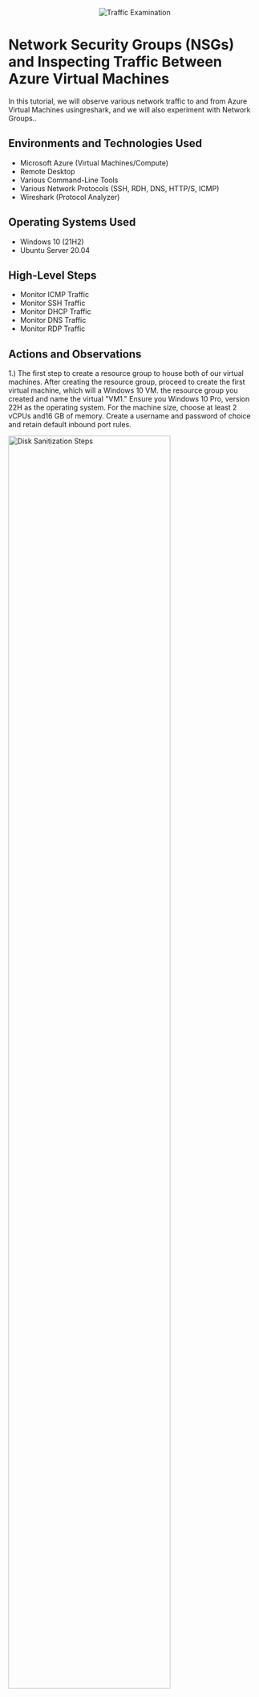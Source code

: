 <p align="center">
<img src="https://i.imgur.com/Ua7udoS.png" alt="Traffic Examination"/>
</p>

<h1>Network Security Groups (NSGs) and Inspecting Traffic Between Azure Virtual Machines</h1>
In this tutorial, we will observe various network traffic to and from Azure Virtual Machines usingreshark, and we will also experiment with Network Groups.. <br />


<h2>Environments and Technologies Used</h2>

- Microsoft Azure (Virtual Machines/Compute)
- Remote Desktop
- Various Command-Line Tools
- Various Network Protocols (SSH, RDH, DNS, HTTP/S, ICMP)
- Wireshark (Protocol Analyzer)

<h2>Operating Systems Used </h2>

- Windows 10 (21H2)
- Ubuntu Server 20.04

<h2>High-Level Steps</h2>

- Monitor ICMP Traffic
- Monitor SSH Traffic
- Monitor DHCP Traffic
- Monitor DNS Traffic
- Monitor RDP Traffic

<h2>Actions and Observations</h2>

 1.) The first step to create a resource group to house both of our virtual machines. After creating the resource group, proceed to create the first virtual machine, which will a Windows 10 VM. the resource group you created and name the virtual "VM1." Ensure you Windows 10 Pro, version 22H as the operating system. For the machine size, choose at least 2 vCPUs and16 GB of memory. Create a username and password of choice and retain default inbound port rules.

<p>
<img src="https://imgur.com/WgPD275.png" height="80%" width="80%" alt="Disk Sanitization Steps"/>
</p>
<p>
  

<p>
<img src="https://imgur.com/X6ZMTJG.png" height="80%" width="80%" alt="Disk Sanitization Steps"/>
</p>
<p>
  
2.) After this step proceed by "Next" until you reach the networking page, where a virtual network and subnet will be automatically created for us.  

<p>
<img src="https://imgur.com/XzdSPoR.png" height="80%" width="80%" alt="Disk Sanitization Steps"/>
</p>
<p>
  
  Click review and create our VM.
  
  Now that we have created our first VM we will proceed to create our VM which will be an Ubuntu Server20.04 LTS machine. The process will be the same as creating our first machine, but this time we will switch from using an SSH public key to password 
  
<p>
<img src="https://imgur.com/0KT3Fmb.png" height="80%" width="80%" alt="Disk Sanitization Steps"/>
</p>
<p>
  
<p>
<img src="https://imgur.com/pyxsHfF.png" height="80%" width="80%" alt="Disk Sanitization Steps"/>
</p>
<p>
  
  Click next until we get to the networking page again.
  
  The network configuration should automatically provide us with the virtual network from1, including the subnet. 
  
<p>
<img src="https://imgur.com/3fQXRcw.png" height="80%" width="80%" alt="Disk Sanitization Steps"/>
</p>
<p>
 
 Click review and create, and it will create our second VM.
 
 2.) With both virtual machines operational, will connect to our Windows 10 using Remote Desktop Connection app. Once connected, we will open our browser to download and install Wireshark
 
 "Wireshark is a free and open-source packet analyzer. It is used for network troubleshooting, analysis, software and communications protocol development, and education." 
 
3.) Launch Wireshark and apply a filter to capture only ICMP traffic.
 
 <p>
<img src="https://imgur.com/RrtChUe.png" height="80%" width="80%" alt="Disk Sanitization Steps"/>
</p>
<p>
 
4.) Retrieve the private IP address of the Ubuntu VM and then attempt to ping it from the Windows 10 using Wireshark. To the private IP address the Ubuntu machine, open CMD orShell on the Windows and type: ping10.0.. the private IP address your Ubuntu machine.
 
<p>
<img src="https://imgur.com/zmJzyne.png" height="80%" width="80%" alt="Disk Sanitization Steps"/>
</p>
<p>
 
<p>
<img src="https://imgur.com/pp4eZdK.png" height="80%" width="80%" alt="Disk Sanitization Steps"/>
</p>
<p>
 
 In either CMD or Powershell ping www.google.com and observe the traffic in wireshark.
 
5.) will then initiate a continuous from our Windows 10 VM to our Ubuntu.
 
6.) Access the Network Security Group for the Ubuntu machine and disable incominginbound) ICMP traffic. To achieve this, click "Add" to create a new rule and replicate all settings exactly shown in the provided. Once completed the rule will be created automatically and appear as a new rule.
 
 <p>
<img src="https://imgur.com/r3dH3Yy.png" height="80%" width="80%" alt="Disk Sanitization Steps"/>
</p>
<p>
 
<p>
<img src="https://imgur.com/qiSIrsX.png" height="80%" width="80%" alt="Disk Sanitization Steps"/>
</p>
<p>
 
Now that we have disabled incoming ICMP traffic from VM2, if return to VM1, you can that the ping request is out. 
 
7.) Re-enable IC traffic for the Security Group your Ubuntu VM is using.
In the Windows 10, observe the IC traffic in Wireshark and the command line ping activity ( start working).

 
 8.) The next step to observe SSH traffic
